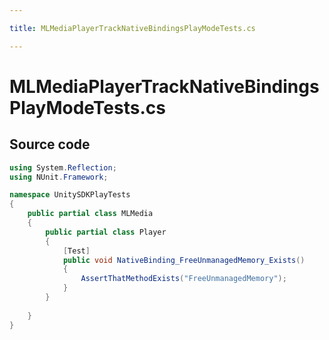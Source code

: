 ```yaml
---

title: MLMediaPlayerTrackNativeBindingsPlayModeTests.cs

---
```



# MLMediaPlayerTrackNativeBindingsPlayModeTests.cs









## Source code

```csharp
using System.Reflection;
using NUnit.Framework;

namespace UnitySDKPlayTests
{
    public partial class MLMedia
    {
        public partial class Player
        {
            [Test]
            public void NativeBinding_FreeUnmanagedMemory_Exists()
            {
                AssertThatMethodExists("FreeUnmanagedMemory");
            }
        }
  
    }
}
```



